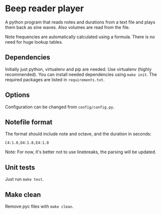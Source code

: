 # Beep reader player

A python program that reads notes and durations from a text file and plays them back as sine waves. Also volumes are read from the file.

Note frequencies are automatically calculated using a formula. There is no need for huge lookup tables.

## Dependencies

Initially just python, virtualenv and pip are needed. Use virtualenv (highly recommended). You can install needed dependencies using `make init`. The required packages are listed in `requirements.txt`.

## Options

Configuration can be changed from `config/config.py`.

## Notefile format

The format should include note and octave, and the duration in seconds:

`C4:1.0,D4:1.0,E4:1.0`

Note: For now, it's better not to use linebreaks, the parsing will be updated.

## Unit tests

Just run `make test`.

## Make clean

Remove pyc files with `make clean`.
